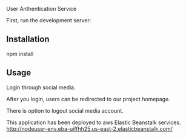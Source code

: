 User Anthentication Service 

First, run the development server: 
## Installation
npm install 

## Usage

Login through social media.

After you login, users can be redirected to our project homepage.

There is option to logout social media account. 

This application has been deployed to aws Elastic Beanstalk services. 
http://nodeuser-env.eba-uiffhh25.us-east-2.elasticbeanstalk.com/